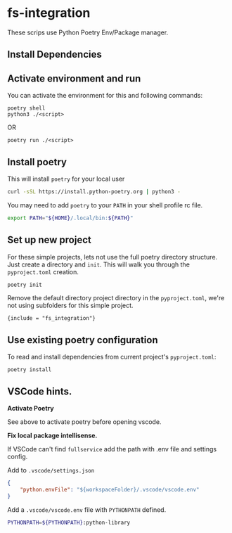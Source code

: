 # fs-integration

These scrips use Python Poetry Env/Package manager.

## Install Dependencies

## Activate environment and run

You can activate the environment for this and following commands:

```
poetry shell
python3 ./<script>
```

OR

```
poetry run ./<script>
```

## Install poetry

This will install `poetry` for your local user

```bash
curl -sSL https://install.python-poetry.org | python3 -
```

You may need to add `poetry` to your `PATH` in your shell profile rc file.

```bash
export PATH="${HOME}/.local/bin:${PATH}"
```

## Set up new project

For these simple projects, lets not use the full poetry directory structure. Just create a directory and `init`. This will walk you through the `pyproject.toml` creation.

```bash
poetry init
```

Remove the default directory project directory in the `pyproject.toml`, we're not using subfolders for this simple project.

```
{include = "fs_integration"}
```

## Use existing poetry configuration
To read and install dependencies from current project's `pyproject.toml`: 
```
poetry install
```

## VSCode hints.

**Activate Poetry**

See above to activate poetry before opening vscode.

**Fix local package intellisense.**

If VSCode can't find `fullservice` add the path with .env file and settings config.

Add to `.vscode/settings.json`

```json
{
    "python.envFile": "${workspaceFolder}/.vscode/vscode.env"
}
```

Add a `.vscode/vscode.env` file with `PYTHONPATH` defined.

```bash
PYTHONPATH=${PYTHONPATH}:python-library
```
